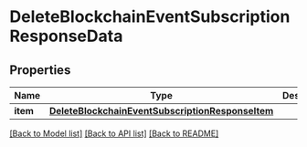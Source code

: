 # DeleteBlockchainEventSubscriptionResponseData


## Properties
Name | Type | Description | Notes
------------ | ------------- | ------------- | -------------
**item** | [**DeleteBlockchainEventSubscriptionResponseItem**](DeleteBlockchainEventSubscriptionResponseItem.md) |  | 

[[Back to Model list]](../README.md#documentation-for-models) [[Back to API list]](../README.md#documentation-for-api-endpoints) [[Back to README]](../README.md)


